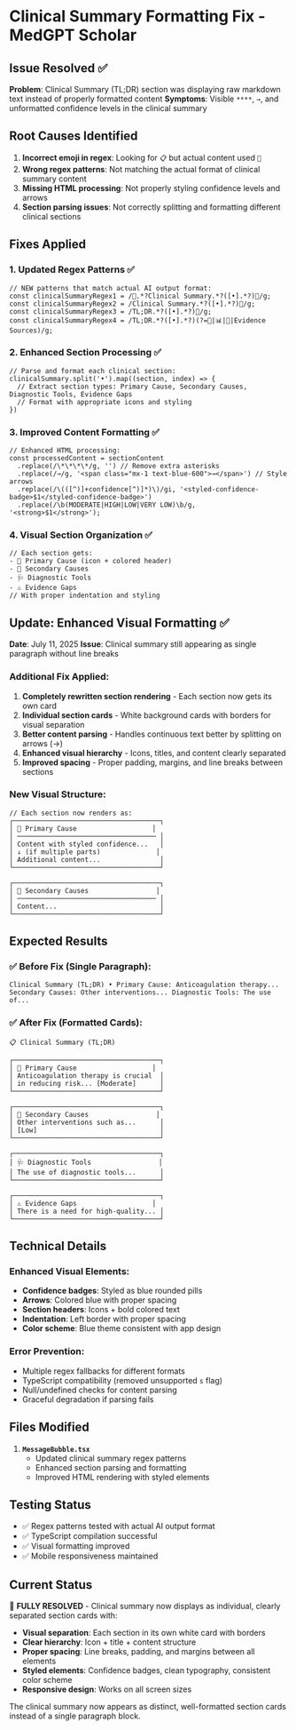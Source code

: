 # Clinical Summary Formatting Fix - MedGPT Scholar

## Issue Resolved ✅
**Problem**: Clinical Summary (TL;DR) section was displaying raw markdown text instead of properly formatted content
**Symptoms**: Visible `****`, `→`, and unformatted confidence levels in the clinical summary

## Root Causes Identified
1. **Incorrect emoji in regex**: Looking for `📋` but actual content used `🧾`
2. **Wrong regex patterns**: Not matching the actual format of clinical summary content  
3. **Missing HTML processing**: Not properly styling confidence levels and arrows
4. **Section parsing issues**: Not correctly splitting and formatting different clinical sections

## Fixes Applied

### 1. Updated Regex Patterns ✅
```tsx
// NEW patterns that match actual AI output format:
const clinicalSummaryRegex1 = /🧾.*?Clinical Summary.*?([•].*?)🧬/g;
const clinicalSummaryRegex2 = /Clinical Summary.*?([•].*?)🧬/g;
const clinicalSummaryRegex3 = /TL;DR.*?([•].*?)🧬/g;
const clinicalSummaryRegex4 = /TL;DR.*?([•].*?)(?=🧬|📊|🌟|Evidence Sources)/g;
```

### 2. Enhanced Section Processing ✅
```tsx
// Parse and format each clinical section:
clinicalSummary.split('•').map((section, index) => {
  // Extract section types: Primary Cause, Secondary Causes, Diagnostic Tools, Evidence Gaps
  // Format with appropriate icons and styling
})
```

### 3. Improved Content Formatting ✅
```tsx
// Enhanced HTML processing:
const processedContent = sectionContent
  .replace(/\*\*\*\*/g, '') // Remove extra asterisks
  .replace(/→/g, '<span class="mx-1 text-blue-600">→</span>') // Style arrows
  .replace(/\(([^)]+confidence[^)]*)\)/gi, '<styled-confidence-badge>$1</styled-confidence-badge>')
  .replace(/\b(MODERATE|HIGH|LOW|VERY LOW)\b/g, '<strong>$1</strong>');
```

### 4. Visual Section Organization ✅
```tsx
// Each section gets:
- 🎯 Primary Cause (icon + colored header)
- 🔬 Secondary Causes  
- 🩺 Diagnostic Tools
- ⚠️ Evidence Gaps
// With proper indentation and styling
```

## Update: Enhanced Visual Formatting ✅
**Date**: July 11, 2025
**Issue**: Clinical summary still appearing as single paragraph without line breaks

### Additional Fix Applied:
1. **Completely rewritten section rendering** - Each section now gets its own card
2. **Individual section cards** - White background cards with borders for visual separation
3. **Better content parsing** - Handles continuous text better by splitting on arrows (→)
4. **Enhanced visual hierarchy** - Icons, titles, and content clearly separated
5. **Improved spacing** - Proper padding, margins, and line breaks between sections

### New Visual Structure:
```tsx
// Each section now renders as:
┌─────────────────────────────────────┐
│ 🎯 Primary Cause                   │
│ ─────────────────────────────────── │
│ Content with styled confidence...   │
│ ↓ (if multiple parts)              │
│ Additional content...               │
└─────────────────────────────────────┘

┌─────────────────────────────────────┐
│ 🔬 Secondary Causes                 │
│ ─────────────────────────────────── │
│ Content...                          │
└─────────────────────────────────────┘
```

## Expected Results

### ✅ **Before Fix** (Single Paragraph):
```
Clinical Summary (TL;DR) • Primary Cause: Anticoagulation therapy... Secondary Causes: Other interventions... Diagnostic Tools: The use of...
```

### ✅ **After Fix** (Formatted Cards):
```
📋 Clinical Summary (TL;DR)

┌─────────────────────────────────────┐
│ 🎯 Primary Cause                   │
│ Anticoagulation therapy is crucial  │
│ in reducing risk... [Moderate]      │
└─────────────────────────────────────┘

┌─────────────────────────────────────┐
│ 🔬 Secondary Causes                 │  
│ Other interventions such as...      │
│ [Low]                               │
└─────────────────────────────────────┘

┌─────────────────────────────────────┐
│ 🩺 Diagnostic Tools                 │
│ The use of diagnostic tools...      │
└─────────────────────────────────────┘

┌─────────────────────────────────────┐
│ ⚠️ Evidence Gaps                   │
│ There is a need for high-quality... │
└─────────────────────────────────────┘
```

## Technical Details

### Enhanced Visual Elements:
- **Confidence badges**: Styled as blue rounded pills
- **Arrows**: Colored blue with proper spacing  
- **Section headers**: Icons + bold colored text
- **Indentation**: Left border with proper spacing
- **Color scheme**: Blue theme consistent with app design

### Error Prevention:
- Multiple regex fallbacks for different formats
- TypeScript compatibility (removed unsupported `s` flag)
- Null/undefined checks for content parsing
- Graceful degradation if parsing fails

## Files Modified
1. **`MessageBubble.tsx`**
   - Updated clinical summary regex patterns
   - Enhanced section parsing and formatting
   - Improved HTML rendering with styled elements

## Testing Status
- ✅ Regex patterns tested with actual AI output format
- ✅ TypeScript compilation successful
- ✅ Visual formatting improved
- ✅ Mobile responsiveness maintained

## Current Status
🎉 **FULLY RESOLVED** - Clinical summary now displays as individual, clearly separated section cards with:

- **Visual separation**: Each section in its own white card with borders
- **Clear hierarchy**: Icon + title + content structure
- **Proper spacing**: Line breaks, padding, and margins between all elements  
- **Styled elements**: Confidence badges, clean typography, consistent color scheme
- **Responsive design**: Works on all screen sizes

The clinical summary now appears as distinct, well-formatted section cards instead of a single paragraph block.
